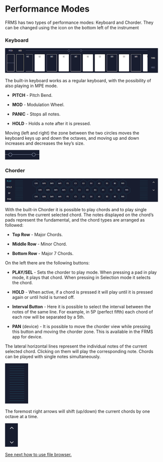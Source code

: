 # Performance Modes

FRMS has two types of performance modes: Keyboard and Chorder.
They can be changed using the icon on the bottom left of the instrument

### Keyboard

<img src="images/keyboard.png" style="padding: 0px; bottom-padding: 0px;"/>

The built-in keyboard works as a regular keyboard, with the possibility of also playing in MPE mode.

- **PITCH** - Pitch Bend.

- **MOD** - Modulation Wheel.

- **PANIC** - Stops all notes.

- **HOLD** - Holds a note after it is pressed.

Moving (left and right) the zone between the two circles moves the keyboard keys up and down the octaves, and moving up and down increases and decreases the key’s size.

<img src="images/keyboard-zoom.png" style="padding: 0px; bottom-padding: 0px;"/>

### Chorder

<img src="images/chorder.png" style="padding: 0px; bottom-padding: 0px;"/>

With the built-in Chorder it is possible to play chords and to play single notes from the current selected chord.
The notes displayed on the chord’s pads represent the fundamental, and the chord types are arranged as followed:

- **Top Row** - Major Chords.

- **Middle Row** - Minor Chord.

- **Bottom Row** - Major 7 Chords.

On the left there are the following buttons:

- **PLAY/SEL** - Sets the chorder to play mode. When pressing a pad in play mode, it plays that chord. When pressing in Selection mode it selects the chord.

- **HOLD** - When active, if a chord is pressed it will play until it is pressed again or until hold is turned off.

- **Interval Button** - Here it is possible to select the interval between the notes of the same line. For example, in 5P (perfect fifth) each chord of each row will be separated by a 5th.

- **PAN** (device) - It is possible to move the chorder view while pressing this button and moving the chorder zone. This is available in the FRMS app for device.

The lateral horizontal lines represent the individual notes of the current selected chord. Clicking on them will play the corresponding note. Chords can be played with single notes simultaneously.
  
<img src="images/strummer.png" style="padding: 0px; bottom-padding: 0px;"/>

The foremost right arrows will shift (up/down) the current chords by one octave at a time.

<img src="images/chorder-octave-icon.png" style="padding: 0px; bottom-padding: 0px;"/>

[See next how to use file browser.](file-browser)
